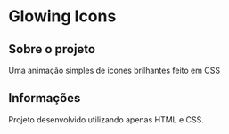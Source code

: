 # Glowing Icons

## Sobre o projeto
Uma animação simples de icones brilhantes feito em CSS

## Informações
Projeto desenvolvido utilizando apenas HTML e CSS.